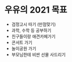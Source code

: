 # 우유의 2021 목표

- 검정고시 따기 (만점맞기)
- 과학, 수학 등 공부하기
- 친구들이랑 애견카페가기
- 콘서트 가기
- 놀이공원 가기
- 부모님한테 비싼 선물 사드리기
